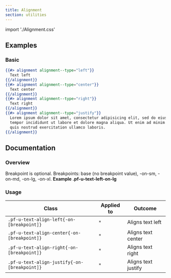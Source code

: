 ```yaml
---
title: Alignment
section: utilities
---
```


import './Alignment.css'

## Examples
### Basic
```hbs
{{#> alignment alignment--type="left"}}
  Text left
{{/alignment}}
{{#> alignment alignment--type="center"}}
  Text center
{{/alignment}}
{{#> alignment alignment--type="right"}}
  Text right
{{/alignment}}
{{#> alignment alignment--type="justify"}}
  Lorem ipsum dolor sit amet, consectetur adipisicing elit, sed do eiusmod
  tempor incididunt ut labore et dolore magna aliqua. Ut enim ad minim veniam,
  quis nostrud exercitation ullamco laboris.
{{/alignment}}
```

## Documentation
### Overview
Breakpoint is optional. Breakpoints: base (no breakpoint value), -on-sm, -on-md, -on-lg, -on-xl. **Example .pf-u-text-left-on-lg**

### Usage
| Class | Applied to | Outcome |
| -- | -- | -- |
| `.pf-u-text-align-left{-on-[breakpoint]}` | `*` |  Aligns text left |
| `.pf-u-text-align-center{-on-[breakpoint]}` | `*` |  Aligns text center |
| `.pf-u-text-align-right{-on-[breakpoint]}` | `*` |  Aligns text right |
| `.pf-u-text-align-justify{-on-[breakpoint]}` | `*` |  Aligns text justify |
